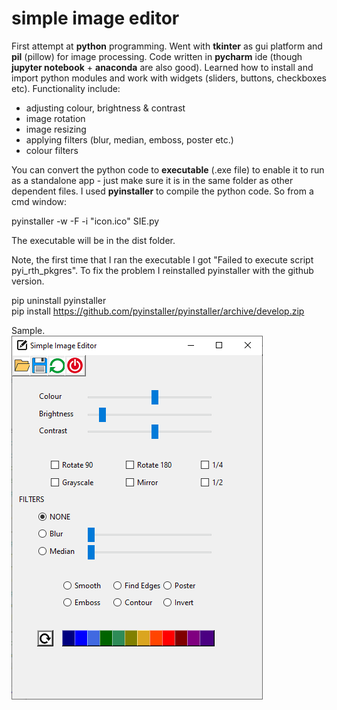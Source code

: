 # simple image editor
First attempt at **python** programming. Went with **tkinter** as gui platform and **pil** (pillow) for image processing.
Code written in **pycharm** ide (though **jupyter notebook** + **anaconda** are also good). Learned how to install and import python modules and work with widgets (sliders, buttons, checkboxes etc). Functionality include:
  - adjusting colour, brightness & contrast
  - image rotation
  - image resizing
  - applying filters (blur, median, emboss, poster etc.)
  - colour filters
 
You can convert the python code to **executable** (.exe file) to enable it to run as a standalone app - just make sure it is in the same folder as other dependent files. I used **pyinstaller** to compile the python code. So from a cmd window:
 
pyinstaller -w -F -i "icon.ico" SIE.py

The executable will be in the dist folder.

Note, the first time that I ran the executable I got "Failed to execute script pyi_rth_pkgres". To fix the problem I reinstalled pyinstaller with the github version.

pip uninstall pyinstaller<br/>
pip install https://github.com/pyinstaller/pyinstaller/archive/develop.zip

Sample.<br>
![alt text](https://github.com/waiky8/simple-image-editor/blob/master/screenshots/screenshot1.png)
